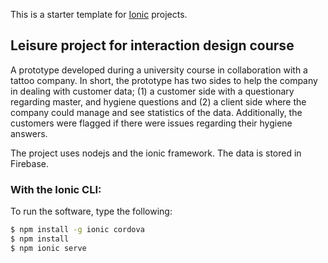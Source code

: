 This is a starter template for [Ionic](http://ionicframework.com/docs/) projects.

## Leisure project for interaction design course
A prototype developed during a university course in collaboration with a tattoo company. In short, the prototype has two sides to help the company in dealing with customer data; (1) a customer side with a questionary regarding master, and hygiene questions and (2) a client side where the company could manage and see statistics of the data. Additionally, the customers were flagged if there were issues regarding their hygiene answers.

The project uses nodejs and the ionic framework. The data is stored in Firebase. 

### With the Ionic CLI:

To run the software, type the following: 
```bash
$ npm install -g ionic cordova
$ npm install
$ npm ionic serve
```
